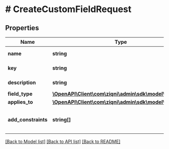 # # CreateCustomFieldRequest

## Properties

Name | Type | Description | Notes
------------ | ------------- | ------------- | -------------
**name** | **string** | The name of a Custom field |
**key** | **string** | The key of a Custom field |
**description** | **string** | The description of a Custom field | [optional]
**field_type** | [**\OpenAPI\Client\com\ziqni\admin\sdk\model\FieldType**](FieldType.md) |  |
**applies_to** | [**\OpenAPI\Client\com\ziqni\admin\sdk\model\AppliesTo**](AppliesTo.md) |  |
**add_constraints** | **string[]** | For example \&quot;required\&quot; to indicate the field is required. | [optional]

[[Back to Model list]](../../README.md#models) [[Back to API list]](../../README.md#endpoints) [[Back to README]](../../README.md)
